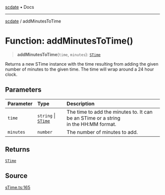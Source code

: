 [scdate](../README.md) • Docs

---

[scdate](../README.md) / addMinutesToTime

# Function: addMinutesToTime()

> **addMinutesToTime**(`time`, `minutes`): [`STime`](../classes/STime.md)

Returns a new STime instance with the time resulting from adding the given
number of minutes to the given time. The time will wrap around a 24 hour
clock.

## Parameters

| Parameter | Type                                       | Description                                                                              |
| :-------- | :----------------------------------------- | :--------------------------------------------------------------------------------------- |
| `time`    | `string` \| [`STime`](../classes/STime.md) | The time to add the minutes to. It can be an STime or a string<br />in the HH:MM format. |
| `minutes` | `number`                                   | The number of minutes to add.                                                            |

## Returns

[`STime`](../classes/STime.md)

## Source

[sTime.ts:165](https://github.com/ericvera/scdate/blob/main/src/sTime.ts#L165)
